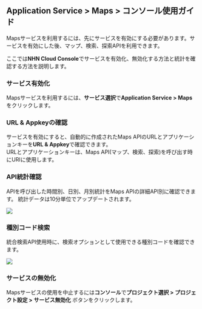 ## Application Service > Maps > コンソール使用ガイド

Mapsサービスを利用するには、先にサービスを有効にする必要があります。サービスを有効にした後、マップ、検索、探索APIを利用できます。

ここでは**NHN Cloud Console**でサービスを有効化、無効化する方法と統計を確認する方法を説明します。

### サービス有効化

Mapsサービスを利用するには、**サービス選択**で**Application Service > Maps**をクリックします。

### URL & Appkeyの確認
サービスを有効にすると、自動的に作成されたMaps APIのURLとアプリケーションキーを**URL & Appkey**で確認できます。<br>
URLとアプリケーションキーは、Maps API(マップ、検索、探索)を呼び出す時にURIに使用します。

###  API統計確認
APIを呼び出した時間別、日別、月別統計をMaps APIの詳細API別に確認できます。
統計データは10分単位でアップデートされます。

![](http://static.toastoven.net/prod_maps/img_02.JPG)

### 種別コード検索
統合検索API使用時に、検索オプションとして使用できる種別コードを確認できます。

![](http://static.toastoven.net/prod_maps/img_03.JPG)

### サービスの無効化
Mapsサービスの使用を中止するには**コンソール**で**プロジェクト選択 > プロジェクト設定 > サービス無効化** ボタンをクリックします。
